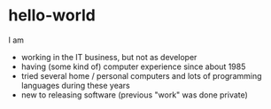 # hello-world
I am
* working in the IT business, but not as developer
* having (some kind of) computer experience since about 1985
* tried several home / personal computers and lots of programming languages during these years
* new to releasing software (previous "work" was done private)

